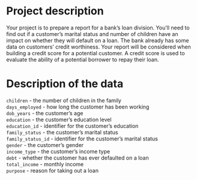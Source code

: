 # Project description
Your project is to prepare a report for a bank’s loan division. You’ll need to find out if a customer’s marital status and number of children have an impact on whether they will default on a loan. The bank already has some data on customers’ credit worthiness.
Your report will be considered when building a credit score for a potential customer. A credit score is used to evaluate the ability of a potential borrower to repay their loan.

# Description of the data
`children` - the number of children in the family  
`days_employed` - how long the customer has been working  
`dob_years` - the customer’s age  
`education` - the customer’s education level  
`education_id` - identifier for the customer’s education  
`family_status` - the customer’s marital status  
`family_status_id` - identifier for the customer’s marital status  
`gender` - the customer’s gender  
`income_type` - the customer’s income type  
`debt` - whether the customer has ever defaulted on a loan  
`total_income` - monthly income  
`purpose` - reason for taking out a loan
